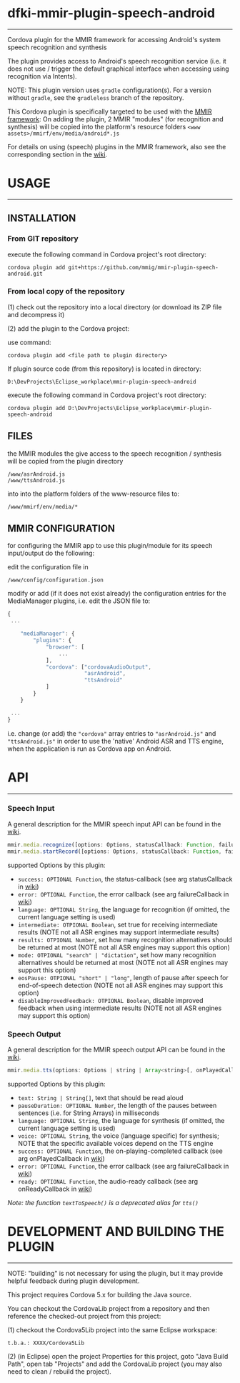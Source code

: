 # dfki-mmir-plugin-speech-android
----

Cordova plugin for the MMIR framework for accessing Android's system speech recognition and synthesis

The plugin provides access to Android's speech recognition service (i.e. it does not use / trigger
the default graphical interface when accessing using recognition via Intents).

NOTE: This plugin version uses `gradle` configuration(s). For a version without `gradle`,
      see the `gradleless` branch of the repository.


This Cordova plugin is specifically targeted to be used with the [MMIR framework][1]: 
On adding the plugin, 2 MMIR "modules" (for recognition and synthesis) will be copied
into the platform's resource folders `<www assets>/mmirf/env/media/android*.js`

For details on using (speech) plugins in the MMIR framework, also see the corresponding
section in the [wiki][2].

# USAGE
------


## INSTALLATION

### From GIT repository

execute the following command in Cordova project's root directory: 

    cordova plugin add git+https://github.com/mmig/mmir-plugin-speech-android.git


### From local copy of the repository

(1) check out the repository into a local directory (or download its ZIP file and decompress it)

(2) add the plugin to the Cordova project:

use command: 

    cordova plugin add <file path to plugin directory>

If plugin source code (from this repository) is located in directory: 

    D:\DevProjects\Eclipse_workplace\mmir-plugin-speech-android

execute the following command in Cordova project's root directory: 

    cordova plugin add D:\DevProjects\Eclipse_workplace\mmir-plugin-speech-android


## FILES

the MMIR modules the give access to the speech recognition / synthesis will be copied
from the plugin directory 

    /www/asrAndroid.js
    /www/ttsAndroid.js
 
into into the platform folders of the www-resource files to: 

    /www/mmirf/env/media/*

 
## MMIR CONFIGURATION

for configuring the MMIR app to use this plugin/module for its speech input/output do the following: 

edit the configuration file in 

    /www/config/configuration.json
 
modify or add (if it does not exist already) the configuration entries
for the MediaManager plugins, i.e. edit the JSON file to: 
```javascript
{
 ...

    "mediaManager": {
    	"plugins": {
    		"browser": [
    			...
    		],
    		"cordova": ["cordovaAudioOutput",
    		            "asrAndroid",
    		            "ttsAndroid"
    		]
    	}
    }

 ...
}
```
i.e. change (or add) the `"cordova"` array entries to `"asrAndroid.js"` and `"ttsAndroid.js"`
in order to use the 'native' Android ASR and TTS engine, when the application is run as Cordova app
on Android.


# API
----


### Speech Input

A general description for the MMIR speech input API can be found in the [wiki][3].

```javascript
mmir.media.recognize([options: Options, statusCallback: Function, failureCallback: Function])
mmir.media.startRecord([options: Options, statusCallback: Function, failureCallback: Function])
```

supported Options by this plugin:  
 * `success: OPTIONAL Function`, the status-callback (see arg statusCallback in [wiki][3])
 * `error: OPTIONAL Function`, the error callback (see arg failureCallback in [wiki][3])
 * `language: OPTIONAL String`, the language for recognition (if omitted, the current language setting is used)
 * `intermediate: OTPIONAL Boolean`, set true for receiving intermediate results (NOTE not all ASR engines may support intermediate results)
 * `results: OTPIONAL Number`, set how many recognition alternatives should be returned at most (NOTE not all ASR engines may support this option)
 * `mode: OTPIONAL "search" | "dictation"`, set how many recognition alternatives should be returned at most (NOTE not all ASR engines may support this option)
 * `eosPause: OTPIONAL "short" | "long"`, length of pause after speech for end-of-speech detection (NOTE not all ASR engines may support this option)
 * `disableImprovedFeedback: OTPIONAL Boolean`, disable improved feedback when using intermediate results (NOTE not all ASR engines may support this option)

### Speech Output

A general description for the MMIR speech output API can be found in the [wiki][4].

```javascript
mmir.media.tts(options: Options | string | Array<string>[, onPlayedCallback: Function, failureCallback: Function, onReadyCallback: Function])
```

supported Options by this plugin:
 * `text: String | String[]`, text that should be read aloud
 * `pauseDuration: OPTIONAL Number`, the length of the pauses between sentences (i.e. for String Arrays) in milliseconds
 * `language: OPTIONAL String`, the language for synthesis (if omitted, the current language setting is used)
 * `voice: OPTIONAL String`, the voice (language specific) for synthesis; NOTE that the specific available voices depend on the TTS engine
 * `success: OPTIONAL Function`, the on-playing-completed callback (see arg onPlayedCallback in [wiki][4])
 * `error: OPTIONAL Function`, the error callback (see arg failureCallback in [wiki][4])
 * `ready: OPTIONAL Function`, the audio-ready callback (see arg onReadyCallback in [wiki][4])


_Note: the function `textToSpeech()` is a deprecated alias for `tts()`_




# DEVELOPMENT AND BUILDING THE PLUGIN
------

NOTE:
"building" is not necessary for using the plugin, but it
may provide helpful feedback during plugin development.

This project requires Cordova 5.x for building the Java source.

You can checkout the CordovaLib project from a repository and then
reference the checked-out project from this project:

(1) checkout the Cordova5Lib project into the same Eclipse workspace: 

    t.b.a.: XXXX/Cordova5Lib 

(2) (in Eclipse) open the project Properties for this project, goto "Java Build Path", open tab "Projects"
 and add the CordovaLib project (you may also need to clean / rebuild the project).



[1]: https://github.com/mmig/mmir
[2]: https://github.com/mmig/mmir/wiki/3.9.2-Speech-Processing-in-MMIR
[3]: https://github.com/mmig/mmir/wiki/3.9.2-Speech-Processing-in-MMIR#speech-input-api
[4]: https://github.com/mmig/mmir/wiki/3.9.2-Speech-Processing-in-MMIR#speech-output-api
